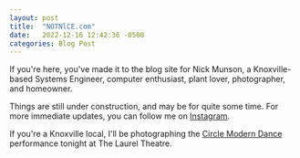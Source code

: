 ```yaml
---
layout: post
title:  "NOTNlCE.com"
date:   2022-12-16 12:42:36 -0500
categories: Blog Post
---
```

If you're here, you've made it to the blog site for Nick Munson, a Knoxville-based Systems Engineer, computer enthusiast, plant lover, photographer, and homeowner.

Things are still under construction, and may be for quite some time. For more immediate updates, you can follow me on [Instagram][instagram-notnlce]. 

If you're a Knoxville local, I'll be photographing the [Circle Modern Dance][circle-website] performance tonight at The Laurel Theatre.

[instagram-notnlce]: https://instagram.com/NOTNlCE
[circle-website]:   https://circlemoderndance.com